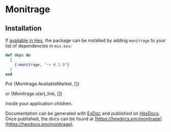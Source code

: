 # Monitrage



## Installation

If [available in Hex](https://hex.pm/docs/publish), the package can be installed
by adding `monitrage` to your list of dependencies in `mix.exs`:

```elixir
def deps do
  [
    {:monitrage, "~> 0.1.0"}
  ]
end
```

Put {Monitrage.AvailableMarket, []}

or {Monitrage.start_link, []}

inside your application children.


Documentation can be generated with [ExDoc](https://github.com/elixir-lang/ex_doc)
and published on [HexDocs](https://hexdocs.pm). Once published, the docs can
be found at [https://hexdocs.pm/monitrage](https://hexdocs.pm/monitrage).

